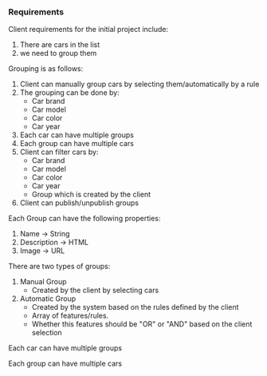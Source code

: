 ### Requirements

Client requirements for the initial project include:
1. There are cars in the list
2. we need to group them 

Grouping is as follows:
1. Client can manually group cars by selecting them/automatically by a rule
2. The grouping can be done by:
   - Car brand
   - Car model
   - Car color
   - Car year
3. Each car can have multiple groups
4. Each group can have multiple cars
5. Client can filter cars by:
   - Car brand
   - Car model
   - Car color
   - Car year
   - Group which is created by the client
6. Client can publish/unpublish groups

Each Group can have the following properties:

1. Name -> String
2. Description -> HTML
3. Image -> URL

There are two types of groups:
1. Manual Group
   - Created by the client by selecting cars
2. Automatic Group
    - Created by the system based on the rules defined by the client
    - Array of features/rules.
    - Whether this features should be "OR" or "AND" based on the client selection

Each car can have multiple groups

Each group can have multiple cars